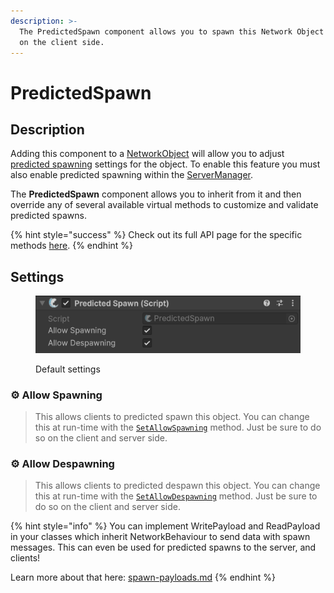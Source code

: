 ```yaml
---
description: >-
  The PredictedSpawn component allows you to spawn this Network Object directly
  on the client side.
---
```


# PredictedSpawn

## Description

Adding this component to a [NetworkObject](../../../guides/features/networked-gameobjects-and-scripts/networkobjects/) will allow you to adjust [predicted spawning](../../../guides/features/networked-gameobjects-and-scripts/spawning/predicted-spawning.md) settings for the object. To enable this feature you must also enable predicted spawning within the [ServerManager](../managers/server-manager.md).

The **PredictedSpawn** component allows you to inherit from it and then override any of several available virtual methods to customize and validate predicted spawns.

{% hint style="success" %}
Check out its full API page for the specific methods [here](https://fish-networking.com/FishNet/api/api/FishNet.Component.Ownership.PredictedSpawn.html).
{% endhint %}

## Settings

<div align="left"><figure><img src="../../../.gitbook/assets/predicted-spawn-component.png" alt=""><figcaption><p>Default settings</p></figcaption></figure></div>

### :gear: **Allow Spawning**

> This allows clients to predicted spawn this object. You can change this at run-time with the [`SetAllowSpawning`](https://fish-networking.com/FishNet/api/api/FishNet.Component.Ownership.PredictedSpawn.html#FishNet_Component_Ownership_PredictedSpawn_SetAllowDespawning_System_Boolean_) method. Just be sure to do so on the client and server side.

### :gear: **Allow Despawning**

> This allows clients to predicted despawn this object. You can change this at run-time with the [`SetAllowDespawning`](https://fish-networking.com/FishNet/api/api/FishNet.Component.Ownership.PredictedSpawn.html#FishNet_Component_Ownership_PredictedSpawn_SetAllowDespawning_System_Boolean_) method. Just be sure to do so on the client and server side.

{% hint style="info" %}
You can implement WritePayload and ReadPayload in your classes which inherit NetworkBehaviour to send data with spawn messages. This can even be used for predicted spawns to the server, and clients!

Learn more about that here: [spawn-payloads.md](../../../guides/features/networked-gameobjects-and-scripts/spawning/spawn-payloads.md "mention")
{% endhint %}
